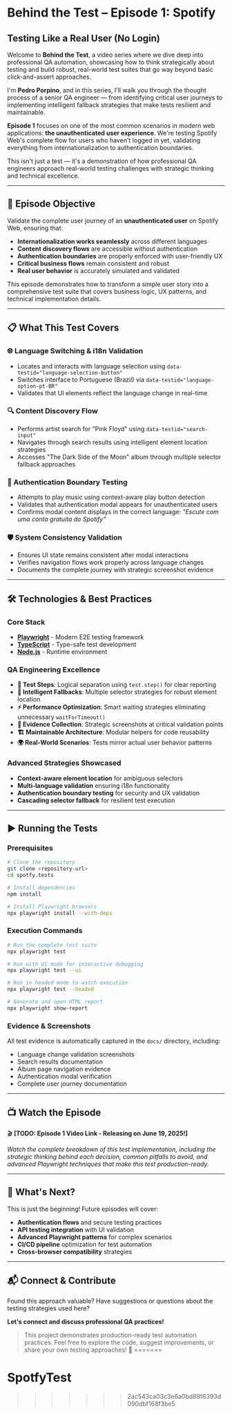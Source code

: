 
# Behind the Test – Episode 1: Spotify

## **Testing Like a Real User (No Login)**

Welcome to **Behind the Test**, a video series where we dive deep into professional QA automation, showcasing how to think strategically about testing and build robust, real-world test suites that go way beyond basic click-and-assert approaches.

I'm **Pedro Porpino**, and in this series, I'll walk you through the thought process of a senior QA engineer — from identifying critical user journeys to implementing intelligent fallback strategies that make tests resilient and maintainable.

**Episode 1** focuses on one of the most common scenarios in modern web applications: **the unauthenticated user experience**. We're testing Spotify Web's complete flow for users who haven't logged in yet, validating everything from internationalization to authentication boundaries.

This isn't just a test — it's a demonstration of how professional QA engineers approach real-world testing challenges with strategic thinking and technical excellence.

---

## 🎯 **Episode Objective**

Validate the complete user journey of an **unauthenticated user** on Spotify Web, ensuring that:

- **Internationalization works seamlessly** across different languages
- **Content discovery flows** are accessible without authentication  
- **Authentication boundaries** are properly enforced with user-friendly UX
- **Critical business flows** remain consistent and robust
- **Real user behavior** is accurately simulated and validated

This episode demonstrates how to transform a simple user story into a comprehensive test suite that covers business logic, UX patterns, and technical implementation details.

---

## 📋 **What This Test Covers**

### **🌐 Language Switching & i18n Validation**
- Locates and interacts with language selection using `data-testid="language-selection-button"`
- Switches interface to Portuguese (Brazil) via `data-testid="language-option-pt-BR"`
- Validates that UI elements reflect the language change in real-time

### **🔍 Content Discovery Flow**
- Performs artist search for "Pink Floyd" using `data-testid="search-input"`
- Navigates through search results using intelligent element location strategies
- Accesses "The Dark Side of the Moon" album through multiple selector fallback approaches

### **🎵 Authentication Boundary Testing**
- Attempts to play music using context-aware play button detection
- Validates that authentication modal appears for unauthenticated users
- Confirms modal content displays in the correct language: *"Escute com uma conta gratuita do Spotify"*

### **🛡️ System Consistency Validation**
- Ensures UI state remains consistent after modal interactions
- Verifies navigation flows work properly across language changes
- Documents the complete journey with strategic screenshot evidence

---

## 🛠️ **Technologies & Best Practices**

### **Core Stack**
- **[Playwright](https://playwright.dev/)** - Modern E2E testing framework
- **[TypeScript](https://www.typescriptlang.org/)** - Type-safe test development
- **[Node.js](https://nodejs.org/)** - Runtime environment

### **QA Engineering Excellence**
- **🎯 Test Steps**: Logical separation using `test.step()` for clear reporting
- **🔄 Intelligent Fallbacks**: Multiple selector strategies for robust element location
- **⚡ Performance Optimization**: Smart waiting strategies eliminating unnecessary `waitForTimeout()`
- **📸 Evidence Collection**: Strategic screenshots at critical validation points
- **🏗️ Maintainable Architecture**: Modular helpers for code reusability
- **🌍 Real-World Scenarios**: Tests mirror actual user behavior patterns

### **Advanced Strategies Showcased**
- **Context-aware element location** for ambiguous selectors
- **Multi-language validation** ensuring i18n functionality
- **Authentication boundary testing** for security and UX validation
- **Cascading selector fallback** for resilient test execution

---

## ▶️ **Running the Tests**

### **Prerequisites**
```bash
# Clone the repository
git clone <repository-url>
cd spotfy.tests

# Install dependencies
npm install

# Install Playwright browsers
npx playwright install --with-deps
```

### **Execution Commands**
```bash
# Run the complete test suite
npx playwright test

# Run with UI mode for interactive debugging
npx playwright test --ui

# Run in headed mode to watch execution
npx playwright test --headed

# Generate and open HTML report
npx playwright show-report
```

### **Evidence & Screenshots**
All test evidence is automatically captured in the `docs/` directory, including:
- Language change validation screenshots
- Search results documentation  
- Album page navigation evidence
- Authentication modal verification
- Complete user journey documentation

---

## 📺 **Watch the Episode**

🎬 **[TODO: Episode 1 Video Link - Releasing on June 19, 2025!]**

*Watch the complete breakdown of this test implementation, including the strategic thinking behind each decision, common pitfalls to avoid, and advanced Playwright techniques that make this test production-ready.*

---

## 🚀 **What's Next?**

This is just the beginning! Future episodes will cover:
- **Authentication flows** and secure testing practices
- **API testing integration** with UI validation
- **Advanced Playwright patterns** for complex scenarios
- **CI/CD pipeline** optimization for test automation
- **Cross-browser compatibility** strategies

---

## 📬 **Connect & Contribute**

Found this approach valuable? Have suggestions or questions about the testing strategies used here? 

**Let's connect and discuss professional QA practices!**

> This project demonstrates production-ready test automation practices. Feel free to explore the code, suggest improvements, or share your own testing approaches! 🧪 
=======
# SpotfyTest
>>>>>>> 2ac543ca03c3e6a0bd88f6393d090dbf168f3be5
